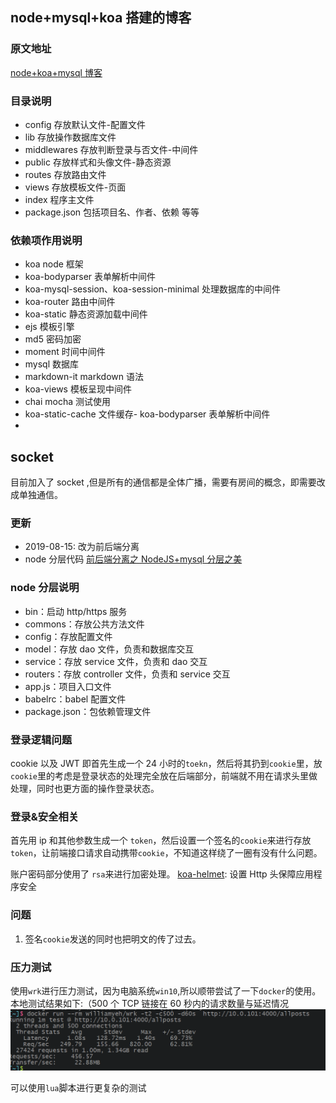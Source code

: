 <!--
 * @Description: 说明文档
 * @Author: homobulla
 * @Date: 2019-08-13 12:02:24
 * @LastEditTime: 2019-10-18 10:36:12
 * @LastEditors: Please set LastEditors
 -->

## node+mysql+koa 搭建的博客

### 原文地址

[node+koa+mysql 博客](http://www.wclimb.site/2017/07/12/Node-Koa2-Mysql-%E6%90%AD%E5%BB%BA%E7%AE%80%E6%98%93%E5%8D%9A%E5%AE%A2/)

### 目录说明

-   config 存放默认文件-配置文件
-   lib 存放操作数据库文件
-   middlewares 存放判断登录与否文件-中间件
-   public 存放样式和头像文件-静态资源
-   routes 存放路由文件
-   views 存放模板文件-页面
-   index 程序主文件
-   package.json 包括项目名、作者、依赖 等等

### 依赖项作用说明

-   koa node 框架
-   koa-bodyparser 表单解析中间件
-   koa-mysql-session、koa-session-minimal 处理数据库的中间件
-   koa-router 路由中间件
-   koa-static 静态资源加载中间件
-   ejs 模板引擎
-   md5 密码加密
-   moment 时间中间件
-   mysql 数据库
-   markdown-it markdown 语法
-   koa-views 模板呈现中间件
-   chai mocha 测试使用
-   koa-static-cache 文件缓存- koa-bodyparser 表单解析中间件
-

## socket

目前加入了 socket ,但是所有的通信都是全体广播，需要有房间的概念，即需要改成单独通信。

### 更新

-   2019-08-15: 改为前后端分离
-   node 分层代码 [前后端分离之 NodeJS+mysql 分层之美](https://www.jianshu.com/p/dab01487a9df)

### node 分层说明

-   bin：启动 http/https 服务
-   commons：存放公共方法文件
-   config：存放配置文件
-   model：存放 dao 文件，负责和数据库交互
-   service：存放 service 文件，负责和 dao 交互
-   routers：存放 controller 文件，负责和 service 交互
-   app.js：项目入口文件
-   babelrc：babel 配置文件
-   package.json：包依赖管理文件

### 登录逻辑问题

cookie 以及 JWT
即首先生成一个 24 小时的`toekn`，然后将其扔到`cookie`里，放`cookie`里的考虑是登录状态的处理完全放在后端部分，前端就不用在请求头里做处理，同时也更方面的操作登录状态。

### 登录&安全相关

首先用 ip 和其他参数生成一个 `token`，然后设置一个签名的`cookie`来进行存放`token`，让前端接口请求自动携带`cookie`，不知道这样绕了一圈有没有什么问题。

账户密码部分使用了 `rsa`来进行加密处理。
[koa-helmet](https://juejin.im/post/5bd1e6136fb9a05d0a057316): 设置 Http 头保障应用程序安全

### 问题

1. 签名`cookie`发送的同时也把明文的传了过去。

### 压力测试

使用`wrk`进行压力测试，因为电脑系统`win10`,所以顺带尝试了一下`docker`的使用。
本地测试结果如下:（500 个 TCP 链接在 60 秒内的请求数量与延迟情况
![wrk压力测试](./img/wrk.png)

可以使用`lua`脚本进行更复杂的测试
